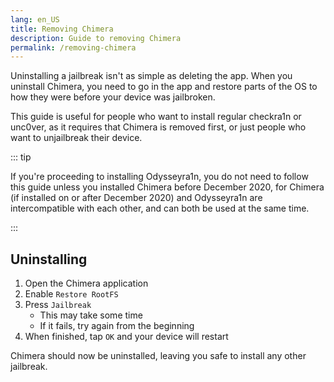 ```yaml
---
lang: en_US
title: Removing Chimera
description: Guide to removing Chimera
permalink: /removing-chimera
---
```


Uninstalling a jailbreak isn't as simple as deleting the app. When you uninstall Chimera, you need to go in the app and restore parts of the OS to how they were before your device was jailbroken.

This guide is useful for people who want to install regular checkra1n or unc0ver, as it requires that Chimera is removed first, or just people who want to unjailbreak their device.

::: tip

If you're proceeding to installing Odysseyra1n, you do not need to follow this guide unless you installed Chimera before December 2020, for Chimera (if installed on or after December 2020) and Odysseyra1n are intercompatible with each other, and can both be used at the same time.

:::

## Uninstalling

1. Open the Chimera application
1. Enable `Restore RootFS`
1. Press `Jailbreak`
    - This may take some time
    - If it fails, try again from the beginning
1. When finished, tap `OK` and your device will restart

Chimera should now be uninstalled, leaving you safe to install any other jailbreak.
